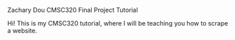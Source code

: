 Zachary Dou CMSC320 Final Project Tutorial


Hi! This is my CMSC320 tutorial, where I will be teaching you how to scrape a website.
